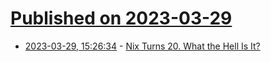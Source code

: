# [Published on 2023-03-29](index.md)

* [2023-03-29, 15:26:34](https://lobste.rs/s/pnnoba/nix_turns_20_what_hell_is_it) - [Nix Turns 20. What the Hell Is It?](https://earthly.dev/blog/what-is-nix/)
